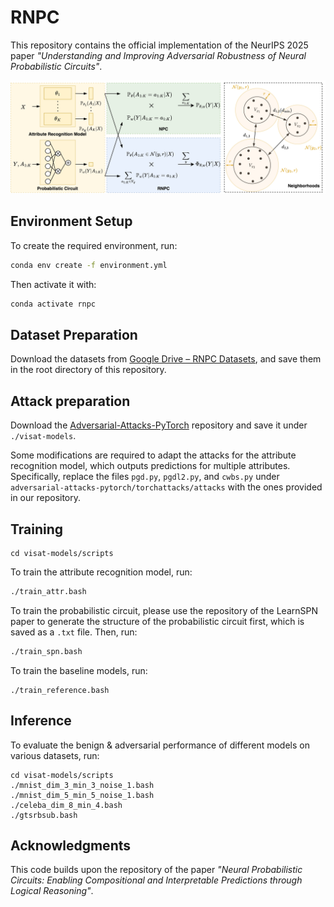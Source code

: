 # RNPC

This repository contains the official implementation of the NeurIPS 2025 paper *"Understanding and Improving Adversarial Robustness of Neural Probabilistic Circuits"*.

![robust_circuit_framework](./figures/robust_circuit_framework.png)

## Environment Setup

To create the required environment, run:

```bash
conda env create -f environment.yml
```

Then activate it with:

```bash
conda activate rnpc
```

## Dataset Preparation

Download the datasets from [Google Drive – RNPC Datasets](https://drive.google.com/drive/folders/1ocSzGy32O5JrehKweaQQ6dRhQDcSGeJp?usp=sharing), and save them in the root directory of this repository.

## Attack preparation

Download the [Adversarial-Attacks-PyTorch](https://github.com/Harry24k/adversarial-attacks-pytorch) repository and save it under `./visat-models`. 

Some modifications are required to adapt the attacks for the attribute recognition model, which outputs predictions for multiple attributes. Specifically, replace the files `pgd.py`, `pgdl2.py`, and `cwbs.py`  under `adversarial-attacks-pytorch/torchattacks/attacks` with the ones provided in our repository.

## Training

```
cd visat-models/scripts
```

To train the attribute recognition model, run:

```bash
./train_attr.bash
```

To train the probabilistic circuit, please use the repository of the LearnSPN paper to generate the structure of the probabilistic circuit first, which is saved as a `.txt` file. Then, run:

```bash
./train_spn.bash
```

To train the baseline models, run:

```
./train_reference.bash
```

## Inference

To evaluate the benign & adversarial performance of different models on various datasets, run:

``` 
cd visat-models/scripts
./mnist_dim_3_min_3_noise_1.bash
./mnist_dim_5_min_5_noise_1.bash
./celeba_dim_8_min_4.bash
./gtsrbsub.bash
```

## Acknowledgments

This code builds upon the repository of the paper *"Neural Probabilistic Circuits: Enabling Compositional and Interpretable Predictions through Logical Reasoning"*.
